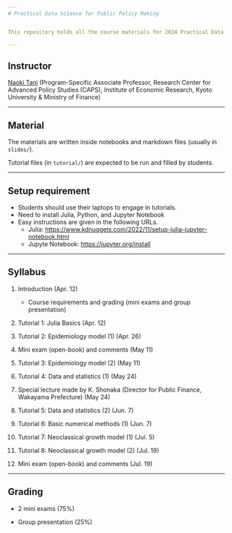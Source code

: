 ```yaml
---
# Practical Data Science for Public Policy Making


This repository holds all the course materials for 2024 Practical Data Science for Public Policy Making in Kyoto University.

---
```

## Instructor

[Naoki Tani](https://naoki-tani.github.io/) (Program-Specific Associate Professor, Research Center for Advanced Policy Studies (CAPS), Institute of Economic Research, Kyoto University & Ministry of Finance)

---
## Material

The materials are written inside notebooks and markdown files (usually in `slides/`).

Tutorial files (in `tutorial/`) are expected to be run and filled by students.

---
## Setup requirement

- Students should use their laptops to engage in tutorials.
- Need to install Julia, Python, and Jupyter Notebook
- Easy instructions are given in the following URLs.
  - Julia: https://www.kdnuggets.com/2022/11/setup-julia-jupyter-notebook.html
  - Jupyte Notebook: https://jupyter.org/install

---
## Syllabus

1. Introduction (Apr. 12)
    - Course requirements and grading (mini exams and group presentation)
    
2. Tutorial 1: Julia Basics (Apr. 12)

3. Tutorial 2: Epidemiology model (1) (Apr. 26)  

4. Mini exam (open-book) and comments (May 11) 

5. Tutorial 3: Epidemiology model (2) (May 11) 

6. Tutorial 4: Data and statistics (1) (May 24)

7. Special lecture made by K. Shonaka (Director for Public Finance, Wakayama Prefecture) (May 24)

8. Tutorial 5: Data and statistics (2) (Jun. 7)
 
9. Tutorial 6: Basic numerical methods (1)  (Jun. 7)  

10. Tutorial 7: Neoclassical growth model (1) (Jul. 5)    

11. Tutorial 8: Neoclassical growth model (2) (Jul. 19)    

12. Mini exam (open-book) and comments (Jul. 19)


---
## Grading

- 2 mini exams (75%)

- Group presentation (25%)
